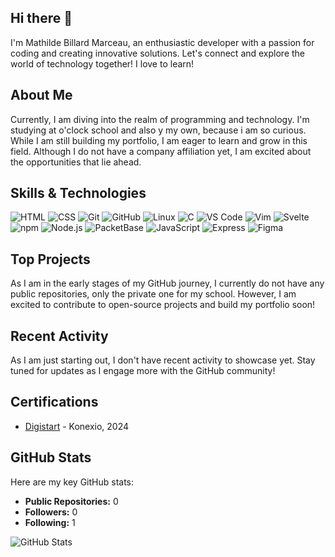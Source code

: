 ## Hi there 👋

I'm Mathilde Billard Marceau, an enthusiastic developer with a passion for coding and creating innovative solutions. Let's connect and explore the world of technology together!  I love to learn!

## About Me

Currently, I am diving into the realm of programming and technology. I'm studying at o'clock school and also y my own, because i am so curious. While I am still building my portfolio, I am eager to learn and grow in this field. Although I do not have a company affiliation yet, I am excited about the opportunities that lie ahead.

## Skills & Technologies

![HTML](https://img.shields.io/badge/HTML-E34F26?style=for-the-badge&logo=html5&logoColor=white)
![CSS](https://img.shields.io/badge/CSS-1572B6?style=for-the-badge&logo=css3&logoColor=white)
![Git](https://img.shields.io/badge/Git-F05032?style=for-the-badge&logo=git&logoColor=white)
![GitHub](https://img.shields.io/badge/GitHub-181717?style=for-the-badge&logo=github&logoColor=white)
![Linux](https://img.shields.io/badge/Linux-FCC624?style=for-the-badge&logo=linux&logoColor=black)
![C](https://img.shields.io/badge/C-555555?style=for-the-badge&logo=c&logoColor=white)
![VS Code](https://img.shields.io/badge/VS%20Code-0078D7?style=for-the-badge&logo=visual-studio-code&logoColor=white)
![Vim](https://img.shields.io/badge/Vim-019733?style=for-the-badge&logo=vim&logoColor=white)
![Svelte](https://img.shields.io/badge/Svelte-FF3E00?style=for-the-badge&logo=svelte&logoColor=white)
![npm](https://img.shields.io/badge/npm-CB3837?style=for-the-badge&logo=npm&logoColor=white)
![Node.js](https://img.shields.io/badge/Node.js-339933?style=for-the-badge&logo=node.js&logoColor=white)
![PacketBase](https://img.shields.io/badge/PacketBase-000000?style=for-the-badge&logo=data:image/svg+xml;base64,...&logoColor=white)
![JavaScript](https://img.shields.io/badge/JavaScript-F7DF1E?style=for-the-badge&logo=javascript&logoColor=black)
![Express](https://img.shields.io/badge/Express-000000?style=for-the-badge&logo=express&logoColor=white)
![Figma](https://img.shields.io/badge/Figma-F24E1E?style=for-the-badge&logo=figma&logoColor=white)


## Top Projects

As I am in the early stages of my GitHub journey, I currently do not have any public repositories, only the private one for my school. However, I am excited to contribute to open-source projects and build my portfolio soon!

## Recent Activity

As I am just starting out, I don't have recent activity to showcase yet. Stay tuned for updates as I engage more with the GitHub community!

## Certifications

- [Digistart](https://certificate.bcdiploma.com/check/6AE1AABA549E21F974415E4F9C980C9BE2EF52F5F46BD93C3C45806ECE58C7C7SG4xYzRHT1BmNFhTQWtpZkEyU253RnRMcWZDbEFqSGVvdUdRZkJhR0dGK0srclJ0) - Konexio, 2024

## GitHub Stats

Here are my key GitHub stats:

- **Public Repositories:** 0
- **Followers:** 0
- **Following:** 1

![GitHub Stats](https://github-readme-stats.vercel.app/api?username=MathildeBillardMarceau&show_icons=true&count_private=true&hide_title=true&theme=radical)
